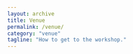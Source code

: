 ```yaml
---
layout: archive
title: Venue
permalink: /venue/
category: "venue"
tagline: "How to get to the workshop."
---
```

